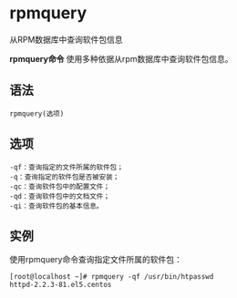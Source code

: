 # rpmquery

从RPM数据库中查询软件包信息


**rpmquery命令** 使用多种依据从rpm数据库中查询软件包信息。

##  语法

```
rpmquery(选项)
```

##  选项

```
-qf：查询指定的文件所属的软件包；
-q：查询指定的软件包是否被安装；
-qc：查询软件包中的配置文件；
-qd：查询软件包中的文档文件；
-qi：查询软件包的基本信息。
```

##  实例

使用rpmquery命令查询指定文件所属的软件包：

```
[root@localhost ~]# rpmquery -qf /usr/bin/htpasswd
httpd-2.2.3-81.el5.centos
```


